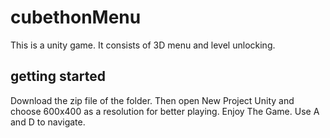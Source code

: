 # cubethonMenu
This is a unity game. It consists of 3D menu and level unlocking.

## getting started
Download the zip file of the folder. Then open New Project Unity and choose 600x400 as a resolution for better playing. Enjoy The Game.
Use A and D to navigate.
